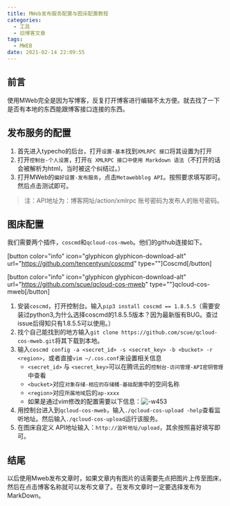 ```yaml
---
title: MWeb发布服务配置与图床配置教程
categories:
  - 工具
  - 旧博客文章
tags:
  - MWEB
date: 2021-02-14 22:09:55
---
```

## 前言

使用MWeb完全是因为写博客，反复打开博客进行编辑不太方便。就去找了一下是否有本地的东西能跟博客接口连接的东西。

## 发布服务的配置

1. 首先进入typecho的后台，打开`设置-基本`找到`XMLRPC 接口`将其设置为打开
2. 打开`控制台-个人设置`，打开`在 XMLRPC 接口中使用 Markdown 语法`（不打开的话会被解析为html，当时被这个纠结过。）
3. 打开MWeb的`偏好设置-发布服务`，点击`Metawebblog API`。按照要求填写即可。然后点击测试即可。

> 注：API地址为：博客网址/action/xmlrpc 账号密码为发布人的账号密码。

## 图床配置
我们需要两个插件，`coscmd`和`qcloud-cos-mweb`。他们的github连接如下。

[button color="info" icon="glyphicon glyphicon-download-alt" url="https://github.com/tencentyun/coscmd" type=""]Coscmd[/button]

[button color="info" icon="glyphicon glyphicon-download-alt" url="https://github.com/scue/qcloud-cos-mweb" type=""]qcloud-cos-mweb[/button]

1. 安装`coscmd`，打开控制台。输入`pip3 install coscmd == 1.8.5.5`（需要安装过python3,为什么选择coscmd的1.8.5.5版本？因为最新版有BUG。查过issue后得知只有1.8.5.5可以使用。）
2. 找个自己能找到的地方输入`git clone https://github.com/scue/qcloud-cos-mweb.git`将其下载到本地。
3. 输入`coscmd config -a <secret_id> -s <secret_key> -b <bucket> -r <region>`，或者直接`vim ~/.cos.conf`来设置相关信息
    * `<secret_id>` 与 `<secret_key>`可以在腾讯云的`控制台-访问管理-API密钥管理`中查看
    * `<bucket>`对应`对象存储-相应的存储桶-基础配置`中的空间名称
    * `<region>`对应`所属地域`后的`ap-xxxx`
    * 如果是通过vim修改的配置需要以下信息：![-w453](https://chenxiumiao-1252816278.cos.ap-beijing.myqcloud.com/blog/15562976545322.jpg)
4. 用控制台进入到`qcloud-cos-mweb`，输入`./qcloud-cos-upload -help`查看监听地址。然后输入`./qcloud-cos-upload`运行该服务。
5. 在图床自定义 API地址输入：`http://监听地址/upload`，其余按照喜好填写即可。

## 结尾
以后使用Mweb发布文章时，如果文章内有图片的话需要先点把图片上传至图床，然后在点击博客名称就可以发布文章了。在发布文章时一定要选择发布为MarkDown。